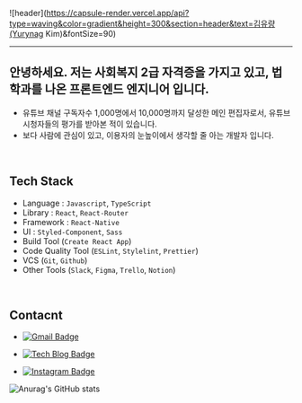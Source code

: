 
![header](https://capsule-render.vercel.app/api?type=waving&color=gradient&height=300&section=header&text=김유량(Yurynag Kim)&fontSize=90)

---

## 안녕하세요. 저는 사회복지 2급 자격증을 가지고 있고, 법학과를 나온 프론트엔드 엔지니어 입니다.
- 유튜브 채널 구독자수 1,000명에서 10,000명까지 달성한 메인 편집자로서, 유튜브 시청자들의 평가를 받아본 적이 있습니다.
- 보다 사람에 관심이 있고, 이용자의 눈높이에서 생각할 줄 아는 개발자 입니다.

<br/>

## Tech Stack 

- Language : `Javascript`,  `TypeScript`
- Library : `React`, `React-Router`
- Framework :  `React-Native`
- UI : `Styled-Component`, `Sass`
- Build Tool (`Create React App`)
- Code Quality Tool (`ESLint`, `Stylelint`, `Prettier`)
- VCS (`Git`, `Github`)
- Other Tools (`Slack`, `Figma`, `Trello`, `Notion`)

<br/>

## Contacnt 

 - [![Gmail Badge](https://img.shields.io/badge/Gmail-d14836?style=flat-square&logo=Gmail&logoColor=white&link=mailto:fomagran6@gmail.com)](mailto:flowratekim@gmail.com)

 - [![Tech Blog Badge](http://img.shields.io/badge/-Tech%20blog-black?style=flat-square&logo=blogger&logoColor=white&link=https://YuryangKim.github.io/)](https://YuryangKim.github.io/)

- [![Instagram Badge](https://img.shields.io/badge/instagram-AA00FF?style=flat-square&logo=instagram&logoColor=white&link=https://www.instagram.com/flowratekim/)](https://www.instagram.com/flowratekim/)

![Anurag's GitHub stats](https://github-readme-stats.vercel.app/api?username=YuryangKim&&show_icons=true&theme=nightowl)
